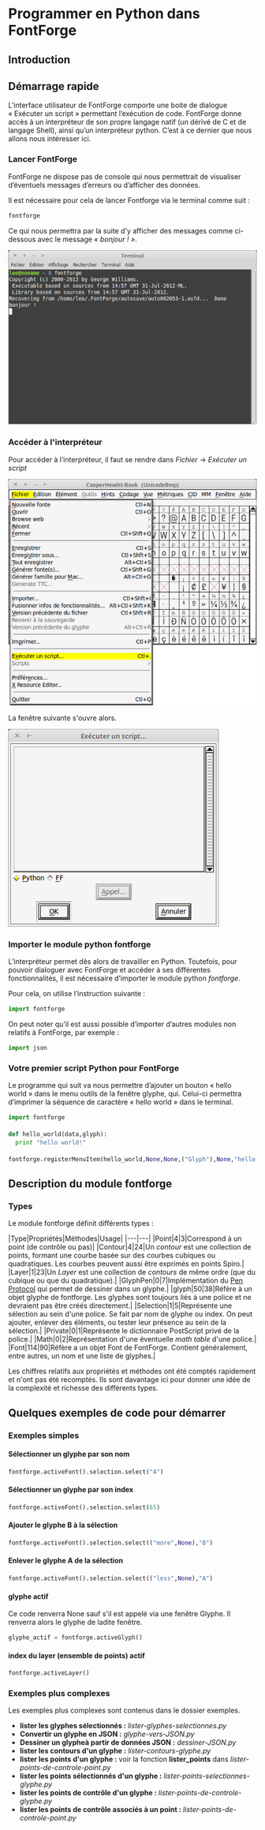 # Programmer en Python dans FontForge

## Introduction

## Démarrage rapide

L’interface utilisateur de FontForge comporte une boite de dialogue « Exécuter un script » permettant l’exécution de code. FontForge donne accès à un interpréteur de son propre langage natif (un dérivé de C et de langage Shell), ainsi qu’un interpréteur python. C’est à ce dernier que nous allons nous intéresser ici.

### Lancer FontForge

FontForge ne dispose pas de console qui nous permettrait de visualiser d’éventuels messages d’erreurs ou d’afficher des données.

Il est nécessaire pour cela de lancer Fontforge via le terminal comme suit :

```bash
fontforge
```

Ce qui nous permettra par la suite d’y afficher des messages comme ci-dessous avec le message *« bonjour ! »*.

![image](images/fontforge-terminal-message.png "Afficher un message dans le terminal.")

### Accéder à l'interpréteur

Pour accéder à l’interpréteur, il faut se rendre dans *Fichier* → *Exécuter un script*

![image](images/fontforge-menu-executer-un-script.png "Accéder à l'interpréteur.")

La fenêtre suivante s'ouvre alors.

![image](images/fontforge-fenetre-executer-un-script.png "Accéder à l'interpréteur.")

### Importer le module python fontforge

L’interpréteur permet dès alors de travailler en Python. Toutefois, pour pouvoir dialoguer avec FontForge et accéder à ses différentes fonctionnalités, il est nécessaire d’importer le module python *fontforge*.

Pour cela, on utilise l’instruction suivante :

```python
import fontforge
```

On peut noter qu’il est aussi possible d’importer d’autres modules non relatifs à FontForge, par exemple :

```python
import json
```

### Votre premier script Python pour FontForge

Le programme qui suit va nous permettre d’ajouter un bouton « hello world » dans le menu outils de la fenêtre glyphe, qui. Celui-ci permettra d’imprimer la séquence de caractère « hello world » dans le terminal.

```python
import fontforge

def hello_world(data,glyph):
  print "hello world!"

fontforge.registerMenuItem(hello_world,None,None,("Glyph"),None,"hello world")
```

## Description du module fontforge

### Types

Le module fontforge définit différents types :

|Type|Propriétés|Méthodes|Usage|
|---|---|
|Point|4|3|Correspond à un point (de contrôle ou pas)|
|Contour|4|24|Un *contour* est une collection de points, formant une courbe basée sur des courbes cubiques ou quadratiques. Les courbes peuvent aussi être exprimés en points Spiro.|
|Layer|1|23|Un *Layer* est une collection de *contours* de même ordre (que du cubique ou que du quadratique).|
|GlyphPen|0|7|Implémentation du [Pen Protocol](http://www.robofab.org/objects/pen.html) qui permet de dessiner dans un glyphe.|
|glyph|50|38|Réfère à un objet glyphe de fontforge. Les glyphes sont toujours liés à une police et ne devraient pas être créés directement.|
|Selection|1|5|Représente une sélection au sein d'une police. Se fait par nom de glyphe ou index. On peut ajouter, enlever des éléments, ou tester leur présence au sein de la sélection.|
|Private|0|1|Représente le dictionnaire PostScript privé de la police.|
|Math|0|2|Représentation d'une éventuelle *math table* d'une police.|
|Font|114|90|Réfère a un objet Font de FontForge. Contient généralement, entre autres, un nom et une liste de glyphes.|

Les chiffres relatifs aux propriétés et méthodes ont été comptés rapidement et n'ont pas été recomptés. Ils sont davantage ici pour donner une idée de la complexité et richesse des différents types.

## Quelques exemples de code pour démarrer

### Exemples simples

#### Sélectionner un glyphe par son nom

```python
fontforge.activeFont().selection.select("A")
```

#### Sélectionner un glyphe par son index

```python
fontforge.activeFont().selection.select(65)
```

#### Ajouter le glyphe B à la sélection

```python
fontforge.activeFont().selection.select(("more",None),"B")
```

#### Enlever le glyphe A de la sélection

```python
fontforge.activeFont().selection.select(("less",None),"A")
```

#### glyphe actif

Ce code renverra None sauf s'il est appelé via une fenêtre Glyphe. Il renverra alors le glyphe de ladite fenêtre.

```python
glyphe_actif = fontforge.activeGlyph()
```

#### index du layer (ensemble de points) actif

```python
fontforge.activeLayer()
```

### Exemples plus complexes

Les exemples plus complexes sont contenus dans le dossier exemples.

* **lister les glyphes sélectionnés :** *lister-glyphes-selectionnes.py*
* **Convertir un glyphe en JSON :** *glyphe-vers-JSON.py*
* **Dessiner un glypheà partir de données JSON :** *dessiner-JSON.py*
* **lister les contours d'un glyphe :** *lister-contours-glyphe.py*
* **lister les points d'un glyphe :** voir la fonction **lister_points** dans *lister-points-de-controle-point.py*
* **lister les points sélectionnés d'un glyphe :** *lister-points-selectionnes-glyphe.py*
* **lister les points de contrôle d'un glyphe :** *lister-points-de-controle-glyphe.py*
* **lister les points de contrôle associés à un point :** *lister-points-de-controle-point.py*
